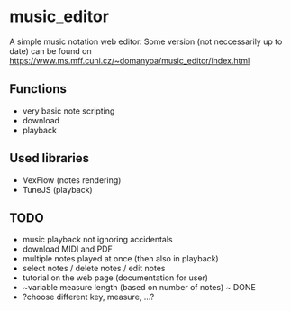 # music_editor
A simple music notation web editor. Some version (not neccessarily up to date) can be found on https://www.ms.mff.cuni.cz/~domanyoa/music_editor/index.html

## Functions
- very basic note scripting
- download
- playback

## Used libraries
- VexFlow (notes rendering)
- TuneJS (playback)

## TODO
- music playback not ignoring accidentals
- download MIDI and PDF
- multiple notes played at once (then also in playback)
- select notes / delete notes / edit notes
- tutorial on the web page (documentation for user)
- ~variable measure length (based on number of notes) ~ DONE
- ?choose different key, measure, ...?
